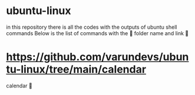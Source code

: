 # ubuntu-linux
in this repository there is all the codes with the outputs of ubuntu shell commands
Below is the list of commands with the 📂 folder name and link 🔗 
# https://github.com/varundevs/ubuntu-linux/tree/main/calendar
calendar 📅 

